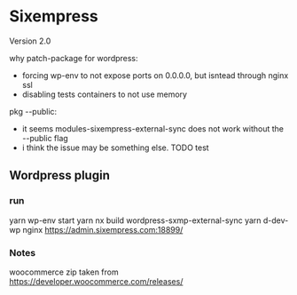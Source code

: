 # Sixempress

Version 2.0

why patch-package for wordpress:
- forcing wp-env to not expose ports on 0.0.0.0, but isntead through nginx ssl
- disabling tests containers to not use memory

pkg --public:
- it seems modules-sixempress-external-sync does not work without the --public flag
- i think the issue may be something else. TODO test

## Wordpress plugin

### run
yarn wp-env start
yarn nx build wordpress-sxmp-external-sync
yarn d-dev-wp nginx
https://admin.sixempress.com:18899/

### Notes
woocommerce zip taken from https://developer.woocommerce.com/releases/